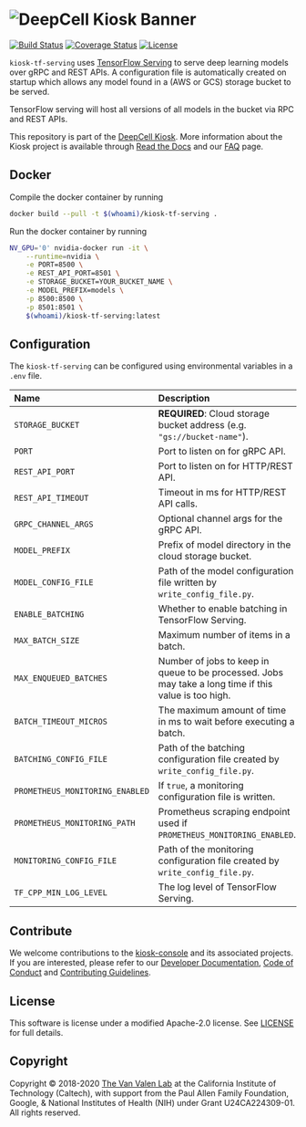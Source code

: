 # ![DeepCell Kiosk Banner](https://raw.githubusercontent.com/vanvalenlab/kiosk-console/master/docs/images/DeepCell_Kiosk_Banner.png)

[![Build Status](https://github.com/vanvalenlab/kiosk-tf-serving/workflows/build/badge.svg)](https://github.com/vanvalenlab/kiosk-tf-serving/actions)
[![Coverage Status](https://coveralls.io/repos/github/vanvalenlab/kiosk-tf-serving/badge.svg?branch=master)](https://coveralls.io/github/vanvalenlab/kiosk-tf-serving?branch=master)
[![License](https://img.shields.io/badge/License-Apache%202.0-blue.svg)](/LICENSE)

`kiosk-tf-serving` uses [TensorFlow Serving](https://www.tensorflow.org/tfx/guide/serving) to serve deep learning models over gRPC and REST APIs. A configuration file is automatically created on startup which allows any model found in a (AWS or GCS) storage bucket to be served.

TensorFlow serving will host all versions of all models in the bucket via RPC and REST APIs.

This repository is part of the [DeepCell Kiosk](https://github.com/vanvalenlab/kiosk-console). More information about the Kiosk project is available through [Read the Docs](https://deepcell-kiosk.readthedocs.io/en/master) and our [FAQ](http://www.deepcell.org/faq) page.

## Docker

Compile the docker container by running

```bash
docker build --pull -t $(whoami)/kiosk-tf-serving .
```

Run the docker container by running

```bash
NV_GPU='0' nvidia-docker run -it \
    --runtime=nvidia \
    -e PORT=8500 \
    -e REST_API_PORT=8501 \
    -e STORAGE_BUCKET=YOUR_BUCKET_NAME \
    -e MODEL_PREFIX=models \
    -p 8500:8500 \
    -p 8501:8501 \
    $(whoami)/kiosk-tf-serving:latest
```

## Configuration

The `kiosk-tf-serving` can be configured using environmental variables in a `.env` file.

| Name | Description | Default Value |
| :--- | :--- | :--- |
| `STORAGE_BUCKET` | **REQUIRED**: Cloud storage bucket address (e.g. `"gs://bucket-name"`). | `""` |
| `PORT` | Port to listen on for gRPC API. | `8500` |
| `REST_API_PORT` | Port to listen on for HTTP/REST API. | `8501` |
| `REST_API_TIMEOUT` | Timeout in ms for HTTP/REST API calls. | `30000` |
| `GRPC_CHANNEL_ARGS` | Optional channel args for the gRPC API. | `""` |
| `MODEL_PREFIX` | Prefix of model directory in the cloud storage bucket. | `"/models"` |
| `MODEL_CONFIG_FILE` | Path of the model configuration file written by `write_config_file.py`. | `"/kiosk/tf-serving/models.conf"` |
| `ENABLE_BATCHING` | Whether to enable batching in TensorFlow Serving. | `true` |
| `MAX_BATCH_SIZE` | Maximum number of items in a batch. | `1` |
| `MAX_ENQUEUED_BATCHES` | Number of jobs to keep in queue to be processed. Jobs may take a long time if this value is too high. | `128` |
| `BATCH_TIMEOUT_MICROS` | The maximum amount of time in ms to wait before executing a batch. | `0` |
| `BATCHING_CONFIG_FILE` | Path of the batching configuration file created by `write_config_file.py`. | `"/kiosk/tf-serving/batching_config.txt"` |
| `PROMETHEUS_MONITORING_ENABLED` |  If `true`, a monitoring configuration file is written. | `true` |
| `PROMETHEUS_MONITORING_PATH` |  Prometheus scraping endpoint used if `PROMETHEUS_MONITORING_ENABLED`. | `"/monitoring/prometheus/metrics"` |
| `MONITORING_CONFIG_FILE` |  Path of the monitoring configuration file created by `write_config_file.py`. | `"/kiosk/tf-serving/monitoring_config.txt"` |
| `TF_CPP_MIN_LOG_LEVEL` | The log level of TensorFlow Serving. | `0` |

## Contribute

We welcome contributions to the [kiosk-console](https://github.com/vanvalenlab/kiosk-console) and its associated projects. If you are interested, please refer to our [Developer Documentation](https://deepcell-kiosk.readthedocs.io/en/master/DEVELOPER.html), [Code of Conduct](https://github.com/vanvalenlab/kiosk-console/blob/master/CODE_OF_CONDUCT.md) and [Contributing Guidelines](https://github.com/vanvalenlab/kiosk-console/blob/master/CONTRIBUTING.md).

## License

This software is license under a modified Apache-2.0 license. See [LICENSE](/LICENSE) for full  details.

## Copyright

Copyright © 2018-2020 [The Van Valen Lab](http://www.vanvalen.caltech.edu/) at the California Institute of Technology (Caltech), with support from the Paul Allen Family Foundation, Google, & National Institutes of Health (NIH) under Grant U24CA224309-01.
All rights reserved.
